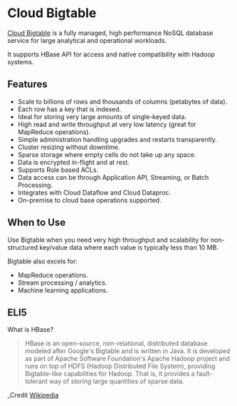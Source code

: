 # Cloud Bigtable

[Cloud Bigtable](https://cloud.google.com/bigtable/docs/overview) is a fully managed, high performance NoSQL database service for large analytical and operational workloads.

It supports HBase API for access and native compatibility with Hadoop systems.

## Features

* Scale to billions of rows and thousands of columns (petabytes of data).
* Each row has a key that is indexed.
* Ideal for storing very large amounts of single-keyed data.
* High read and write throughput at very low latency (great for MapReduce operations).
* Simple administration handling upgrades and restarts transparently.
* Cluster resizing without downtime.
* Sparse storage where empty cells do not take up any space.
* Data is encrypted in-flight and at rest.
* Supports Role based ACLs.
* Data access can be through Application API, Streaming, or Batch Processing.
* Integrates with Cloud Dataflow and Cloud Dataproc.
* On-premise to cloud base operations supported.

## When to Use

Use Bigtable when you need very high throughput and scalability for non-structured key/value data where each value is typically less than 10 MB.

Bigtable also excels for:

* MapReduce operations.
* Stream processing / analytics.
* Machine learning applications.

## ELI5

What is HBase?

> HBase is an open-source, non-relational, distributed database modeled after Google's Bigtable and is written in Java. It is developed as part of Apache Software Foundation's Apache Hadoop project and runs on top of HDFS (Hadoop Distributed File System), providing Bigtable-like capabilities for Hadoop. That is, it provides a fault-tolerant way of storing large quantities of sparse data.

_Credit [Wikipedia](https://en.wikipedia.org/wiki/Apache_HBase)